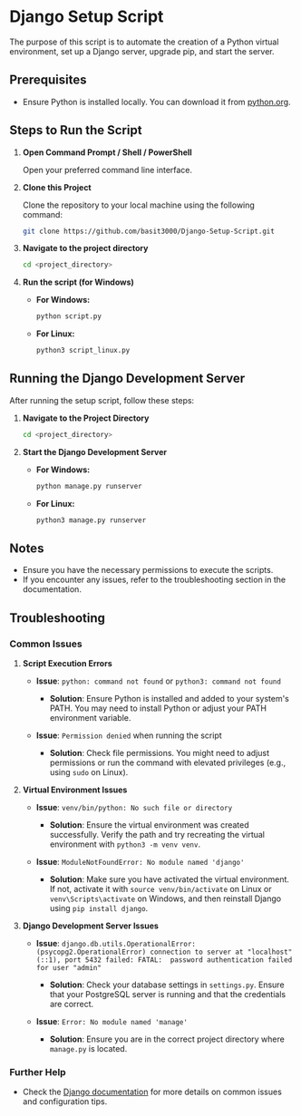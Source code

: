 # Django Setup Script

The purpose of this script is to automate the creation of a Python virtual environment, set up a Django server, upgrade pip, and start the server.

## Prerequisites

- Ensure Python is installed locally. You can download it from [python.org](https://www.python.org/).

## Steps to Run the Script

1. **Open Command Prompt / Shell / PowerShell**

    Open your preferred command line interface.

2. **Clone this Project**

    Clone the repository to your local machine using the following command:

    ```sh
    git clone https://github.com/basit3000/Django-Setup-Script.git

3. **Navigate to the project directory**

    ```sh
    cd <project_directory>

4. **Run the script (for Windows)**

    - **For Windows:**

      ```sh
      python script.py
      ```

    - **For Linux:**

      ```sh
      python3 script_linux.py
      ```

## Running the Django Development Server

After running the setup script, follow these steps:

1. **Navigate to the Project Directory**

    ```sh
    cd <project_directory>
    ```

2. **Start the Django Development Server**

    - **For Windows:**

      ```sh
      python manage.py runserver
      ```

    - **For Linux:**

      ```sh
      python3 manage.py runserver
      ```

## Notes

- Ensure you have the necessary permissions to execute the scripts.
- If you encounter any issues, refer to the troubleshooting section in the documentation.

## Troubleshooting

### Common Issues

1. **Script Execution Errors**

    - **Issue**: `python: command not found` or `python3: command not found`
      - **Solution**: Ensure Python is installed and added to your system's PATH. You may need to install Python or adjust your PATH environment variable.

    - **Issue**: `Permission denied` when running the script
      - **Solution**: Check file permissions. You might need to adjust permissions or run the command with elevated privileges (e.g., using `sudo` on Linux).

2. **Virtual Environment Issues**

    - **Issue**: `venv/bin/python: No such file or directory`
      - **Solution**: Ensure the virtual environment was created successfully. Verify the path and try recreating the virtual environment with `python3 -m venv venv`.

    - **Issue**: `ModuleNotFoundError: No module named 'django'`
      - **Solution**: Make sure you have activated the virtual environment. If not, activate it with `source venv/bin/activate` on Linux or `venv\Scripts\activate` on Windows, and then reinstall Django using `pip install django`.

3. **Django Development Server Issues**

    - **Issue**: `django.db.utils.OperationalError: (psycopg2.OperationalError) connection to server at "localhost" (::1), port 5432 failed: FATAL:  password authentication failed for user "admin"`
      - **Solution**: Check your database settings in `settings.py`. Ensure that your PostgreSQL server is running and that the credentials are correct.

    - **Issue**: `Error: No module named 'manage'`
      - **Solution**: Ensure you are in the correct project directory where `manage.py` is located.

### Further Help

- Check the [Django documentation](https://docs.djangoproject.com/en/stable/) for more details on common issues and configuration tips.
